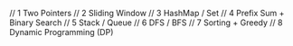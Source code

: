 // 1	Two Pointers
// 2	Sliding Window
// 3	HashMap / Set
// 4	Prefix Sum + Binary Search
// 5	Stack / Queue
// 6	DFS / BFS
// 7	Sorting + Greedy
// 8	Dynamic Programming (DP)

<!-- algorithms/
├── basics/                   
│   ├── searching/
│   │   ├── linearSearch.js
│   │   ├── binarySearch.js
│   ├── sorting/
│   │   ├── bubbleSort.js
│   │   ├── selectionSort.js
│   │   ├── mergeSort.js
│   │   ├── quickSort.js
│   ├── recursion/
│   │   ├── factorial.js
│   │   ├── fibonacci.js
│   │   ├── nestedTraversal.js
│   ├── data-structures/
│   │   ├── stack.js
│   │   ├── queue.js
│   │   ├── hashmap.js
│   │   ├── set.js
│
├── intermediate/             
│   ├── two-pointers/
│   │   ├── isPalindrome.js
│   │   ├── twoSumSorted.js
│   ├── sliding-window/
│   │   ├── maxSubArraySum.js
│   │   ├── longestUniqueSubstring.js
│   ├── prefix-sum/
│   │   ├── prefixSum.js
│   │   ├── rangeSumQuery.js
│   ├── dfs-bfs/
│   │   ├── dfs.js
│   │   ├── bfs.js
│   ├── greedy/
│   │   ├── activitySelection.js
│   │   ├── coinChangeGreedy.js
│
├── advanced/                
│   ├── dynamic-programming/
│   │   ├── fibonacciDP.js
│   │   ├── knapsack.js
│   │   ├── LIS.js
│   ├── graphs/
│   │   ├── dijkstra.js
│   │   ├── bellmanFord.js
│   │   ├── topoSort.js
│
└── index.js                  -->
